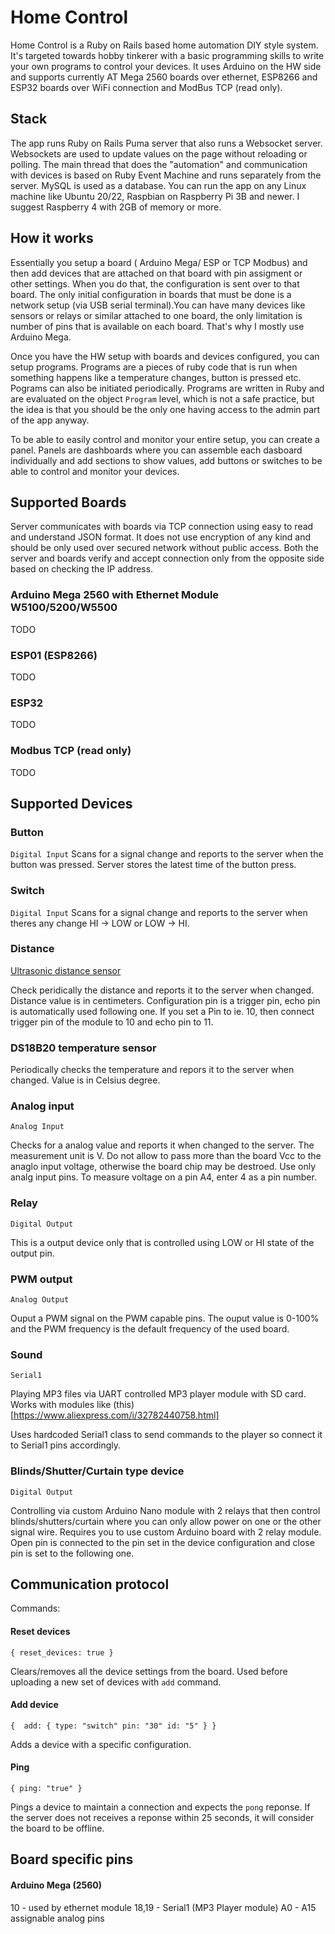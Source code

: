 # Home Control

Home Control is a Ruby on Rails based home automation DIY style system. It's targeted towards hobby tinkerer with a basic programming skills to write your own programs to control your devices. It uses Arduino on the HW side and supports currently AT Mega 2560 boards over ethernet,  ESP8266 and ESP32 boards over WiFi connection and ModBus TCP (read only).

## Stack

The app runs Ruby on Rails Puma server that also runs a Websocket server. Websockets are used to update values on the page without reloading or polling.
The main thread that does the "automation" and communication with devices is based on Ruby Event Machine and runs separately from the server. MySQL is used as a database. You can run the app on any Linux machine like Ubuntu 20/22, Raspbian on Raspberry Pi 3B and newer. I suggest Raspberry 4 with 2GB of memory or more. 

## How it works

Essentially you setup a board ( Arduino Mega/ ESP or TCP Modbus) and then add devices that are attached on that board with pin assigment or other settings. When you do that, the configuration is sent over to that board. The only initial configuration in boards that must be done is a network setup (via USB serial terminal).You can have many devices like sensors or relays or similar attached to one board, the only limitation is number of pins that is available on each board. That's why I mostly use Arduino Mega. 

Once you have the HW setup with boards and devices configured, you can setup programs. Programs are a pieces of ruby code that is run when something happens like a temperature changes, button is pressed etc. Pograms can also be initiated periodically. Programs are written in Ruby and are evaluated on the object `Program` level, which is not a safe practice, but the idea is that you should be the only one having access to the admin part of the app anyway.

To be able to easily control and monitor your entire setup, you can create a panel. Panels are dashboards where you can assemble each dasboard individually and add sections to show values, add buttons or switches to be able to control and monitor your devices.

## Supported Boards

Server communicates with boards via TCP connection using easy to read and understand JSON format. It does not use encryption of any kind and should be only used over secured network without public access. Both the server and boards verify and accept connection only from the opposite side based on checking the IP address.

### Arduino Mega 2560 with Ethernet Module W5100/5200/W5500
TODO

### ESP01 (ESP8266)
TODO

### ESP32
TODO

### Modbus TCP (read only)
TODO

## Supported Devices

### Button

`Digital Input` 
Scans for a signal change and reports to the server when the button was pressed. Server stores the latest time of the button press. 

### Switch

`Digital Input`
Scans for a signal change and reports to the server when theres any change HI -> LOW or LOW -> HI. 

### Distance
[Ultrasonic distance sensor](https://projecthub.arduino.cc/Isaac100/getting-started-with-the-hc-sr04-ultrasonic-sensor-7cabe1) 

Check peridically the distance and reports it to the server when changed. Distance value is in centimeters. Configuration pin is a trigger pin, echo pin is automatically used following one. If you set a Pin to ie. 10, then connect trigger pin  of the module to 10 and echo pin to 11. 

### DS18B20 temperature sensor

Periodically checks the temperature and repors it to the server when changed. Value is in Celsius degree.

### Analog input
`Analog Input`

Checks for a analog value and reports it when changed to the server. The measurement unit is V. Do not allow to pass more than the board Vcc to the anaglo input voltage, otherwise the board chip may be destroed. Use only analg input pins. To measure voltage on a pin A4, enter 4 as a pin number. 

### Relay
`Digital Output`

This is a output device only that is controlled using LOW or HI state of the output pin. 

### PWM output
`Analog Output`

Ouput a PWM signal on the PWM capable pins. The ouput value is 0-100% and the PWM frequency is the default frequency of the used board.

### Sound
`Serial1`

Playing MP3 files via UART controlled MP3 player module with SD card. Works with modules like (this)[https://www.aliexpress.com/i/32782440758.html]

Uses hardcoded Serial1 class to send commands to the player so connect it to Serial1 pins accordingly.

### Blinds/Shutter/Curtain type device
`Digital Output`

Controlling via custom Arduino Nano module with 2 relays that then control blinds/shutters/curtain where you can only allow power on one or the other signal wire. Requires you to use custom Arduino board with 2 relay module. Open pin is connected to the pin set in the device configuration and close pin is set to the following one. 

## Communication protocol

Commands:

#### Reset devices

`{ reset_devices: true }`

Clears/removes all the device settings from the board. Used before uploading a new set of devices with `add` command.

#### Add device

`{ 
  add:
  {
    type: "switch"
    pin: "30"
    id: "5"
  }
}`

Adds a device with a specific configuration. 

#### Ping

`{ ping: "true" }`

Pings a device to maintain a connection and expects the `pong` reponse. If the server does not receives a reponse within 25 seconds, it will consider the board to be offline.

## Board specific pins

#### Arduino Mega (2560)

10 - used by ethernet module
18,19 - Serial1 (MP3 Player module)
A0 - A15 assignable analog pins
